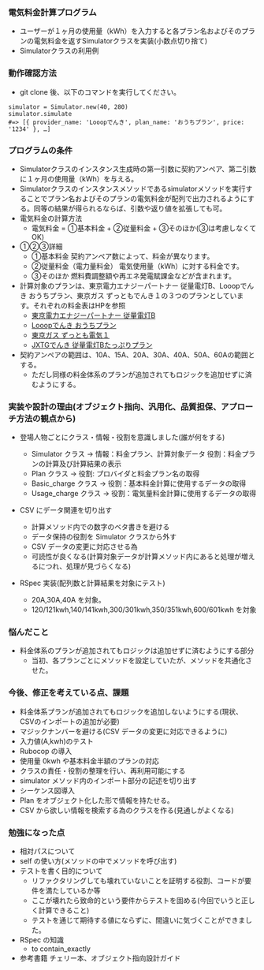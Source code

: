 ### 電気料金計算プログラム
- ユーザーが１ヶ月の使用量（kWh）を入力すると各プラン名およびそのプランの電気料金を返すSimulatorクラスを実装(小数点切り捨て)
- Simulatorクラスの利用例

### 動作確認方法
- git clone 後、以下のコマンドを実行してください。

```
simulator = Simulator.new(40, 280)
simulator.simulate
#=> [{ provider_name: 'Looopでんき', plan_name: 'おうちプラン', price: '1234' }, …]
```

### プログラムの条件
- Simulatorクラスのインスタンス生成時の第一引数に契約アンペア、第二引数に１ヶ月の使用量（kWh）を与える。
- Simulatorクラスのインスタンスメソッドであるsimulatorメソッドを実行することでプラン名およびそのプランの電気料金が配列で出力されるようにする。同等の結果が得られるならば、引数や返り値を拡張しても可。
- 電気料金の計算方法
  - 電気料金 = ①基本料金 + ②従量料金 + ③そのほか(③は考慮しなくてOK)
- ①②③詳細
  - ①基本料金 契約アンペア数によって、料金が異なります。
  - ②従量料金（電力量料金） 電気使用量（kWh）に対する料金です。
  - ③そのほか 燃料費調整額や再エネ発電賦課金などが含まれます。
- 計算対象のプランは、東京電力エナジーパートナー 従量電灯B、Looopでんき おうちプラン、東京ガス ずっともでんき１の３つのプランとしています。それぞれの料金表はHPを参照
  - [東京電力エナジーパートナー 従量電灯B](http://www.tepco.co.jp/ep/private/plan/old01.html)
  - [Looopでんき おうちプラン](https://looop-denki.com/low-v/plan/)
  - [東京ガス ずっとも電気１](https://home.tokyo-gas.co.jp/power/ryokin/menu_waribiki/menu1.html)
  - [JXTGでんき 従量電灯Bたっぷりプラン](https://mydenki.jp/files/plan_tappuri.pdf) 
- 契約アンペアの範囲は、10A、15A、20A、30A、40A、50A、60Aの範囲とする。
  - ただし同様の料金体系のプランが追加されてもロジックを追加せずに済むようにする。

### 実装や設計の理由(オブジェクト指向、汎用化、品質担保、アプローチ方法の観点から)

- 登場人物ごとにクラス・情報・役割を意識しました(誰が何をする)

  - Simulator クラス → 情報：料金プラン、計算対象データ 役割：料金プランの計算及び計算結果の表示
  - Plan クラス → 役割: プロバイダと料金プラン名の取得
  - Basic_charge クラス → 役割：基本料金計算に使用するデータの取得
  - Usage_charge クラス → 役割：電気量料金計算に使用するデータの取得

- CSV にデータ関連を切り出す

  - 計算メソッド内での数字のベタ書きを避ける
  - データ保持の役割を Simulator クラスから外す
  - CSV データの変更に対応させる為
  - 可読性が良くなる(計算対象データが計算メソッド内にあると処理が増えるにつれ、処理が見づらくなる)

- RSpec 実装(配列数と計算結果を対象にテスト)
  - 20A,30A,40A を対象。
  - 120/121kwh,140/141kwh,300/301kwh,350/351kwh,600/601kwh を対象

### 悩んだこと
- 料金体系のプランが追加されてもロジックは追加せずに済むようにする部分
  - 当初、各プランごとにメソッドを設定していたが、メソッドを共通化させた。

### 今後、修正を考えている点、課題

- 料金体系プランが追加されてもロジックを追加しないようにする(現状、CSVのインポートの追加が必要)
- マジックナンバーを避ける(CSV データの変更に対応できるように)
- 入力値(A,kwh)のテスト
- Rubocop の導入
- 使用量 0kwh や基本料金半額のプランの対応
- クラスの責任・役割の整理を行い、再利用可能にする
- simulator メソッド内のインポート部分の記述を切り出す
- シーケンス図導入
- Plan をオブジェクト化した形で情報を持たせる。
- CSV から欲しい情報を検索する為のクラスを作る(見通しがよくなる)

### 勉強になった点

- 相対パスについて
- self の使い方(メソッドの中でメソッドを呼び出す)
- テストを書く目的について
  - リファクタリングしても壊れていないことを証明する役割、コードが要件を満たしているか等
  - ここが壊れたら致命的という要件からテストを固める(今回でいうと正しく計算できること)
  - テストを通じて期待する値にならずに、間違いに気づくことができました。
- RSpec の知識
  - to contain_exactly
- 参考書籍 チェリー本、オブジェクト指向設計ガイド
















